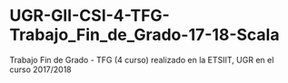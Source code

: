 # UGR-GII-CSI-4-TFG-Trabajo_Fin_de_Grado-17-18-Scala
Trabajo Fin de Grado - TFG (4 curso) realizado en la ETSIIT, UGR en el curso 2017/2018 
